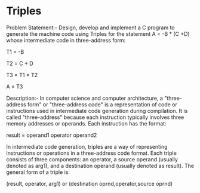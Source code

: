 # Triples
Problem Statement:- Design, develop and implement a C program to generate the machine code using Triples for
the statement A = -B * (C +D) whose intermediate code in three-address form:

T1 = -B

T2 = C + D

T3 = T1 * T2

A = T3


Description:- In computer science and computer architecture, a "three-address form" or "three-address code" is a representation of code or instructions used in intermediate code generation during compilation. It is called "three-address" because each instruction typically involves three memory addresses or operands.
Each instruction has the format:

result = operand1 operator operand2

In intermediate code generation, triples are a way of representing instructions or operations in a three-address code format. Each triple consists of three components: an operator, a source operand (usually denoted as arg1), and a destination operand (usually denoted as result).
The general form of a triple is:

(result, operator, arg1) or (destination oprnd,operator,source oprnd)
